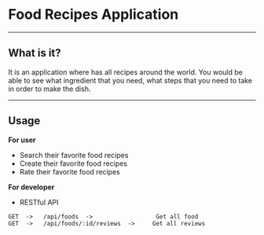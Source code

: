# Food Recipes Application

---
## What is it?
It is an application where has all recipes around the world. You would be able to see what ingredient that you need, what steps that you need to take in order to make the dish.

----
## Usage
**For user**

* Search their favorite food recipes
* Create their favorite food recipes
* Rate their favorite food recipes


**For developer**

* RESTful API
 
>

    GET  ->   /api/foods  ->                  Get all food
    GET  ->   /api/foods/:id/reviews  ->     Get all reviews




